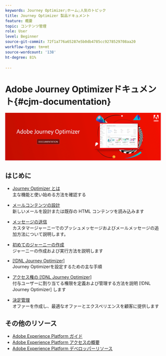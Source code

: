 ```yaml
---
keywords: Journey Optimizer;ホーム;人気のトピック
title: Journey Optimizer 製品ドキュメント
feature: 概要
topic: コンテンツ管理
role: User
level: Beginner
source-git-commit: 72f1a776a65287e5b0db4785cc9278529708aa20
workflow-type: tm+mt
source-wordcount: '138'
ht-degree: 81%

---
```


# Adobe Journey Optimizerドキュメント{#cjm-documentation}

![](using/assets/do-not-localize/banner-cjm.png)


## はじめに

* [Journey Optimizer とは](using/get-started.md) </br> 主な機能と使い始める方法を確認する

* [メールコンテンツの設計](using/design-emails.md) </br>新しいメールを設計または既存の HTML コンテンツを読み込みます

* [メッセージの送信](using/building-journeys/journeys-message.md) </br> カスタマージャーニーでのプッシュメッセージおよびメールメッセージの追加方法について説明します。

* [初めてのジャーニーの作成](using/building-journeys/journeys-uc.md) </br>ジャーニーの作成および実行方法を説明します

* [ [!DNL Journey Optimizer]](using/configuration/get-started-configuration.md) </br>Journey Optimizerを設定するための主な手順

* [アクセス権の [!DNL Journey Optimizer]](using/administration/permissions-overview.md) </br> 付与ユーザーに割り当てる権限を定義および管理する方法を説明 [!DNL Journey Optimizer] します

* [決定管理](using/offers/get-started/starting-offer-decisioning.md) </br>オファーを作成し、最適なオファーとエクスペリエンスを顧客に提供します

## その他のリソース

* [Adobe Experience Platform ガイド](https://experienceleague.adobe.com/docs/dynamic-media-developer-resources/landing/home.html?lang=ja)
* [Adobe Experience Platform アクセスの概要](https://experienceleague.adobe.com/docs/experience-platform/sources/home.html?lang=ja)
* [Adobe Experience Platform デベロッパーリソース](https://www.adobe.com/jp/experience-platform/documentation-and-developer-resources.html)
